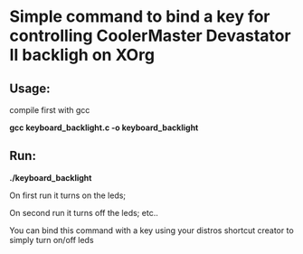 # Simple command to bind a key for controlling CoolerMaster Devastator II backligh on XOrg


## Usage:
compile first with gcc

**gcc keyboard_backlight.c -o keyboard_backlight**

## Run:
**./keyboard_backlight**

On first run it turns on the leds;

On second run it turns off the leds; etc..

You can bind this command with a key using your distros shortcut creator to simply turn on/off leds
